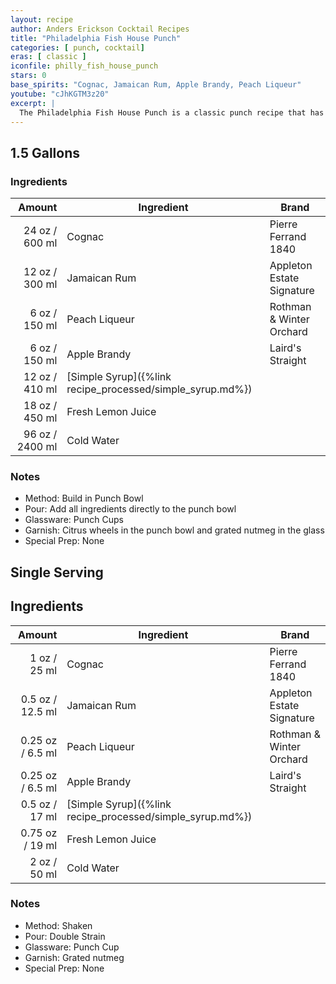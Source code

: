```yaml
---
layout: recipe
author: Anders Erickson Cocktail Recipes
title: "Philadelphia Fish House Punch"
categories: [ punch, cocktail]
eras: [ classic ]
iconfile: philly_fish_house_punch
stars: 0
base_spirits: "Cognac, Jamaican Rum, Apple Brandy, Peach Liqueur"
youtube: "cJhKGTM3z20"
excerpt: |
  The Philadelphia Fish House Punch is a classic punch recipe that has been enjoyed for centuries. It's a rich and complex drink with a balance of sweetness, acidity, and spirit.
---
```


<div class="subrecipe" markdown="1">

## 1.5 Gallons

### Ingredients

| Amount | Ingredient                                      | Brand                     |
| -----: | ----------------------------------------------- | ------------------------- |
|  24 oz / 600 ml | Cognac                                          | Pierre Ferrand 1840       |
|  12 oz / 300 ml | Jamaican Rum                                    | Appleton Estate Signature |
|   6 oz / 150 ml | Peach Liqueur                                   | Rothman & Winter Orchard  |
|   6 oz / 150 ml | Apple Brandy                                    | Laird's Straight          |
|  12 oz / 410 ml | [Simple Syrup]({%link recipe_processed/simple_syrup.md%}) |
|  18 oz / 450 ml | Fresh Lemon Juice                               |
|  96 oz / 2400 ml | Cold Water                                      |

### Notes

- Method: Build in Punch Bowl
- Pour: Add all ingredients directly to the punch bowl
- Glassware: Punch Cups
- Garnish: Citrus wheels in the punch bowl and grated nutmeg in the glass
- Special Prep: None

</div>
<div class="subrecipe" markdown="1">

## Single Serving

## Ingredients

|  Amount | Ingredient                                      | Brand                     |
| ------: | ----------------------------------------------- | ------------------------- |
|    1 oz / 25 ml | Cognac                                          | Pierre Ferrand 1840       |
|  0.5 oz / 12.5 ml | Jamaican Rum                                    | Appleton Estate Signature |
| 0.25 oz / 6.5 ml | Peach Liqueur                                   | Rothman & Winter Orchard  |
| 0.25 oz / 6.5 ml | Apple Brandy                                    | Laird's Straight          |
|  0.5 oz / 17 ml | [Simple Syrup]({%link recipe_processed/simple_syrup.md%}) |
| 0.75 oz / 19 ml | Fresh Lemon Juice                               |
|    2 oz / 50 ml | Cold Water                                      |

### Notes

- Method: Shaken
- Pour: Double Strain
- Glassware: Punch Cup
- Garnish: Grated nutmeg
- Special Prep: None

</div>
